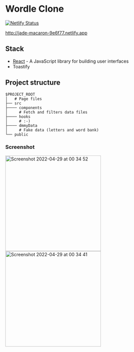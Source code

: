 # Wordle Clone

[![Netlify Status](https://api.netlify.com/api/v1/badges/8e1c5b68-5a9a-4d7f-9dbd-e48bcc6d9c77/deploy-status)](https://app.netlify.com/sites/jade-macaron-9e6f77/deploys)

http://jade-macaron-9e6f77.netlify.app

## Stack
- [React](https://reactjs.org/) - A JavaScript library for building user interfaces
- Toastify

## Project structure

```
$PROJECT_ROOT
│   # Page files
├── src
├──── components
│     # Fetch and filters data files
├──── hooks
│     # :-)
├──── dmmyData
│     # Fake data (letters and word bank)
└── public
```

### Screenshot

<img width="300" alt="Screenshot 2022-04-29 at 00 34 52" src="https://user-images.githubusercontent.com/68222437/165849784-4b2956eb-68fd-453b-9f57-34511b8db68d.png">

<img width="300" alt="Screenshot 2022-04-29 at 00 34 41" src="https://user-images.githubusercontent.com/68222437/165849774-02f2fbf2-bcfc-4e83-a6f1-8649831c7327.png">

